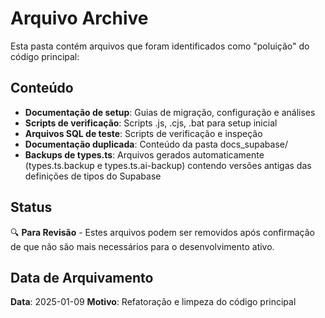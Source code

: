 # Arquivo Archive

Esta pasta contém arquivos que foram identificados como "poluição" do código principal:

## Conteúdo
- **Documentação de setup**: Guias de migração, configuração e análises
- **Scripts de verificação**: Scripts .js, .cjs, .bat para setup inicial
- **Arquivos SQL de teste**: Scripts de verificação e inspeção
- **Documentação duplicada**: Conteúdo da pasta docs_supabase/
- **Backups de types.ts**: Arquivos gerados automaticamente (types.ts.backup e
  types.ts.ai-backup) contendo versões antigas das definições de tipos do Supabase

## Status
🔍 **Para Revisão** - Estes arquivos podem ser removidos após confirmação de que não são mais necessários para o desenvolvimento ativo.

## Data de Arquivamento
**Data**: 2025-01-09
**Motivo**: Refatoração e limpeza do código principal
